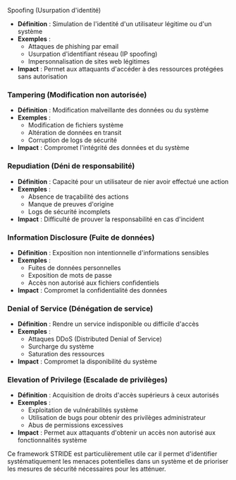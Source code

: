 
Spoofing (Usurpation d'identité)

- **Définition** : Simulation de l'identité d'un utilisateur légitime ou d'un système
- **Exemples** :
  - Attaques de phishing par email
  - Usurpation d'identifiant réseau (IP spoofing)
  - Impersonnalisation de sites web légitimes
- **Impact** : Permet aux attaquants d'accéder à des ressources protégées sans autorisation

### Tampering (Modification non autorisée)

- **Définition** : Modification malveillante des données ou du système
- **Exemples** :
  - Modification de fichiers système
  - Altération de données en transit
  - Corruption de logs de sécurité
- **Impact** : Compromet l'intégrité des données et du système

### Repudiation (Déni de responsabilité)

- **Définition** : Capacité pour un utilisateur de nier avoir effectué une action
- **Exemples** :
  - Absence de traçabilité des actions
  - Manque de preuves d'origine
  - Logs de sécurité incomplets
- **Impact** : Difficulté de prouver la responsabilité en cas d'incident

### Information Disclosure (Fuite de données)

- **Définition** : Exposition non intentionnelle d'informations sensibles
- **Exemples** :
  - Fuites de données personnelles
  - Exposition de mots de passe
  - Accès non autorisé aux fichiers confidentiels
- **Impact** : Compromet la confidentialité des données

### Denial of Service (Dénégation de service)

- **Définition** : Rendre un service indisponible ou difficile d'accès
- **Exemples** :
  - Attaques DDoS (Distributed Denial of Service)
  - Surcharge du système
  - Saturation des ressources
- **Impact** : Compromet la disponibilité du système

### Elevation of Privilege (Escalade de privilèges)

- **Définition** : Acquisition de droits d'accès supérieurs à ceux autorisés
- **Exemples** :
  - Exploitation de vulnérabilités système
  - Utilisation de bugs pour obtenir des privilèges administrateur
  - Abus de permissions excessives
- **Impact** : Permet aux attaquants d'obtenir un accès non autorisé aux fonctionnalités système

Ce framework STRIDE est particulièrement utile car il permet d'identifier systématiquement les menaces potentielles dans un système et de prioriser les mesures de sécurité nécessaires pour les atténuer.
